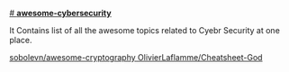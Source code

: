 [# **awesome-cybersecurity**](https://github.com/YouGameRr/awesome-cybersecurity/edit/main/README.md)

It Contains list of all the awesome topics related to Cyebr Security at one place.

[ sobolevn/awesome-cryptography ](https://github.com/sobolevn/awesome-cryptography)
[ OlivierLaflamme/Cheatsheet-God ](https://github.com/OlivierLaflamme/Cheatsheet-God)
[]()
[]()
[]()
[]()
[]()
[]()
[]()
[]()
[]()
[]()
[]()
[]()
[]()
[]()
[]()
[]()
